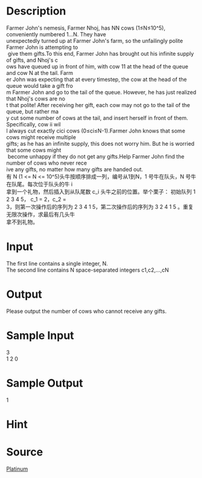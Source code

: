 
# Description

<div class="content"><div>Farmer John&#39;s nemesis, Farmer Nhoj, has NN cows (1≤N≤10^5), conveniently numbered 1…N. They have </div>
<div>unexpectedly turned up at Farmer John&#39;s farm, so the unfailingly polite Farmer John is attempting to</div>
<div> give them gifts.To this end, Farmer John has brought out his infinite supply of gifts, and Nhoj&#39;s c</div>
<div>ows have queued up in front of him, with cow 11 at the head of the queue and cow N at the tail. Farm</div>
<div>er John was expecting that at every timestep, the cow at the head of the queue would take a gift fro</div>
<div>m Farmer John and go to the tail of the queue. However, he has just realized that Nhoj&#39;s cows are no</div>
<div>t that polite! After receiving her gift, each cow may not go to the tail of the queue, but rather ma</div>
<div>y cut some number of cows at the tail, and insert herself in front of them. Specifically, cow ii wil</div>
<div>l always cut exactly cici cows (0≤ci≤N-1).Farmer John knows that some cows might receive multiple </div>
<div>gifts; as he has an infinite supply, this does not worry him. But he is worried that some cows might</div>
<div> become unhappy if they do not get any gifts.Help Farmer John find the number of cows who never rece</div>
<div>ive any gifts, no matter how many gifts are handed out.</div>
<div>
<div>有 N (1 &lt;= N &lt;= 10^5)头牛按顺序排成一列，编号从1到N，1 号牛在队头，N 号牛在队尾。每次位于队头的牛 i </div>
<div>拿到一个礼物，然后插入到从队尾数 c_i 头牛之前的位置。举个栗子： 初始队列 1 2 3 4 5， c_1 = 2，c_2 = </div>
<div>3，则第一次操作后的序列为 2 3 4 1 5，第二次操作后的序列为 3 2 4 1 5 。重复无限次操作，求最后有几头牛</div>
<div>拿不到礼物。</div>
</div>
<div></div>
<p></p></div>

# Input

<div class="content"><div>The first line contains a single integer, N.</div>
<div>The second line contains N space-separated integers c1,c2,…,cN</div>
<div></div>
<p></p></div>

# Output

<div class="content"><div>Please output the number of cows who cannot receive any gifts.</div>
<div>
<div></div>
</div>
<p></p></div>

# Sample Input

<div class="content"><span class="sampledata">3<br/>
1 2 0</span></div>

# Sample Output

<div class="content"><span class="sampledata">1</span></div>

# Hint

<div class="content"><p></p></div>

# Source

<div class="content"><p><a href="problemset.php?search=Platinum">Platinum</a></p></div>

